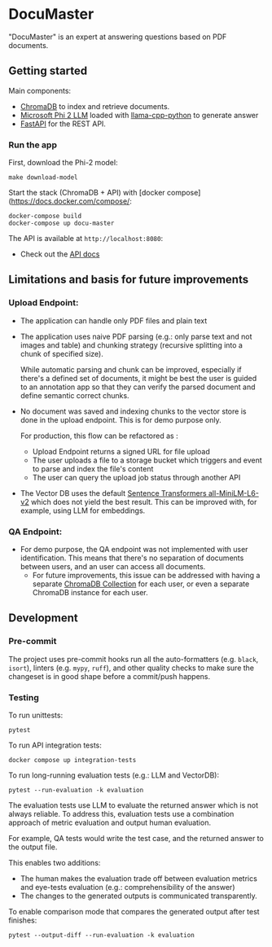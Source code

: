 # DocuMaster

"DocuMaster" is an expert at answering questions based on PDF documents.

## Getting started

Main components:
- [ChromaDB](https://www.trychroma.com/) to index and retrieve documents.
- [Microsoft Phi 2 LLM](https://huggingface.co/TheBloke/phi-2-GGUF) loaded with [llama-cpp-python](https://github.com/abetlen/llama-cpp-python) to generate answer
- [FastAPI](https://fastapi.tiangolo.com/) for the REST API.


### Run the app

First, download the Phi-2 model:

```shell
make download-model
```

Start the stack (ChromaDB + API) with [docker compose](https://docs.docker.com/compose/:

```shell
docker-compose build
docker-compose up docu-master
```

The API is available at `http://localhost:8080`:
- Check out the [API docs](http://localhost:8080/docs)

## Limitations and basis for future improvements
### Upload Endpoint:
- The application can handle only PDF files and plain text
- The application uses naive PDF parsing (e.g.: only parse text and not images and table) and chunking strategy (recursive splitting into a chunk of specified size).

  While automatic parsing and chunk can be improved, especially if there's a defined set of documents, it might be best the user is guided to an annotation app so that they can verify the parsed document and define semantic correct chunks.
- No document was saved and indexing chunks to the vector store is done in the upload endpoint. This is for demo purpose only.

  For production, this flow can be refactored as :
  - Upload Endpoint returns a signed URL for file upload
  - The user uploads a file to a storage bucket which triggers and event to parse and index the file's content
  - The user can query the upload job status through another API
- The Vector DB uses the default [Sentence Transformers all-MiniLM-L6-v2](https://huggingface.co/sentence-transformers/all-MiniLM-L6-v2) which does not yield the best result. This can be improved with, for example, using LLM for embeddings.


### QA Endpoint:
- For demo purpose, the QA endpoint was not implemented with user identification. This means that there's no separation of documents between users, and an user can access all documents.
  - For future improvements, this issue can be addressed with having a separate [ChromaDB Collection](https://docs.trychroma.com/reference/Collection) for each user, or even a separate ChromaDB instance for each user.


## Development
### Pre-commit

The project uses pre-commit hooks run all the auto-formatters (e.g. `black`, `isort`), linters (e.g. `mypy`, `ruff`), and other quality
 checks to make sure the changeset is in good shape before a commit/push happens.

### Testing

To run unittests:

```shell
pytest
```

To run API integration tests:

```shell
docker compose up integration-tests
```

To run long-running evaluation tests (e.g.: LLM and VectorDB):

```shell
pytest --run-evaluation -k evaluation
```

The evaluation tests use LLM to evaluate the returned answer which is not always reliable.
To address this, evaluation tests use a combination approach of metric evaluation and output human evaluation.

For example, QA tests would write the test case, and the returned answer to the output file.

This enables two additions:
 - The human makes the evaluation trade off between evaluation metrics and eye-tests evaluation (e.g.: comprehensibility of the answer)
 - The changes to the generated outputs is communicated transparently.

To enable comparison mode that compares the generated output after test finishes:

```shell
pytest --output-diff --run-evaluation -k evaluation
```
